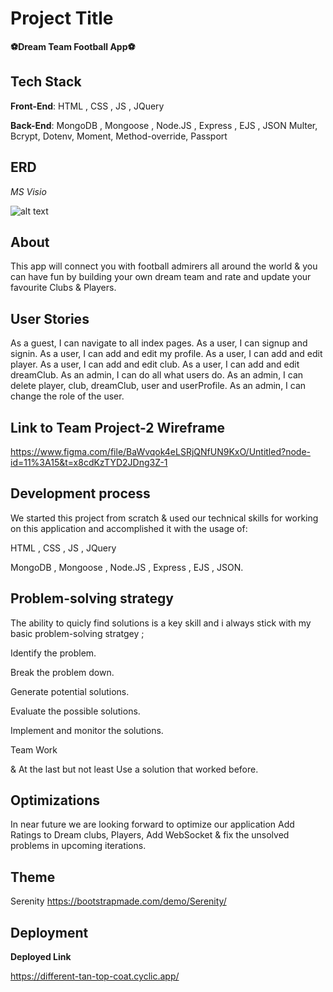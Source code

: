 # Project Title

**⚽Dream Team Football App⚽**


## Tech Stack
**Front-End**: HTML , CSS , JS , JQuery

**Back-End**: MongoDB , Mongoose , Node.JS , Express , EJS , JSON
Multer, Bcrypt, Dotenv, Moment, Method-override, Passport


## ERD
*MS Visio*

![alt text](https://i.imgur.com/aSeovN5.png "ERD")
 ## About

 This app will connect you with football admirers all around the world & you can have fun by building your own dream team and rate and update your favourite Clubs & Players.
## User Stories

 As a guest, I can navigate to all index pages.
  As a user, I can signup and signin.
  As a user, I can add and edit my profile.
  As a user, I can add and edit player.
  As a user, I can add and edit club.
  As a user, I can add and edit dreamClub.
  As an admin, I can do all what users do.
  As an admin, I can delete player, club, dreamClub, user and userProfile.
  As an admin, I can change the role of the user.
## Link to Team Project-2 Wireframe

https://www.figma.com/file/BaWvqok4eLSRjQNfUN9KxO/Untitled?node-id=11%3A15&t=x8cdKzTYD2JDng3Z-1
## Development process

We started this project from scratch & used our technical skills for working on this application and accomplished it with the usage of:

 HTML , CSS , JS , JQuery

 MongoDB , Mongoose , Node.JS , Express , EJS , JSON.
## Problem-solving strategy 

The ability to quicly find solutions is a key skill and i always stick with my basic 
 problem-solving stratgey ;

 Identify the problem. 

Break the problem down. 

Generate potential solutions. 

Evaluate the possible solutions. 

Implement and monitor the solutions. 

Team Work

& At the last but not least Use a solution that worked before.
## Optimizations

In near future we are looking forward to optimize our application Add Ratings to Dream clubs, Players, Add WebSocket & fix the unsolved problems in upcoming iterations.
## Theme

 Serenity
  https://bootstrapmade.com/demo/Serenity/
## Deployment

**Deployed Link**

https://different-tan-top-coat.cyclic.app/